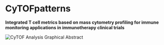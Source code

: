 # CyTOFpatterns

**Integrated T cell metrics based on mass cytometry profiling for immune monitoring applications in immunotherapy clinical trials**


![CyTOF Analysis Graphical Abstract](https://user-images.githubusercontent.com/22621258/178774059-f0ee074e-3d20-46f2-9593-07d21e4271d9.png)
